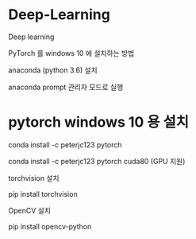 # Deep-Learning
Deep learning

PyTorch 를 windows 10 에 설치하는 방법

anaconda (python 3.6) 설치

anaconda prompt 관리자 모드로 실행

# pytorch windows 10 용 설치
  conda install -c peterjc123 pytorch

  conda install -c peterjc123 pytorch cuda80 (GPU 지원)

torchvision 설치

  pip install torchvision

OpenCV 설치

  pip install opencv-python
